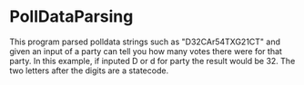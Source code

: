 # PollDataParsing
This program parsed polldata strings such as "D32CAr54TXG21CT" and given an input of a party can tell you how many votes there were for that party. In this example, if inputed D or d for party the result would be 32. The two letters after the digits are a statecode.
